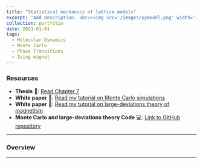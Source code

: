 ```yaml
---
title: "Statistical mechanics of lattice models"
excerpt: "Add description. <br/><img src='/images/xymodel.png' width='300' height='200'>"
collection: portfolio
date: 2021-01-01
tags:
  - Molecular Dynamics
  - Monte Carlo
  - Phase Transitions
  - Ising magnet
---
```


### Resources

- **Thesis** 📄: [Read Chapter 7](https://www.proquest.com/docview/3060673874?fromopenview=true&pq-origsite=gscholar&sourcetype=Dissertations%20&%20Theses)
- **White paper** 📄: [Read my tutorial on Monte Carlo simulations](/files/mc_tutorial.pdf)
- **White paper** 📄: [Read my tutorial on large-deviations theory of magnetism](/files/ldt_magnetism.pdf)
- **Monte Carlo and large-deviations theory Code** 💻: [Link to GitHub repository](https://github.com/emainas/latticemodels.git)

---

### Overview



---
